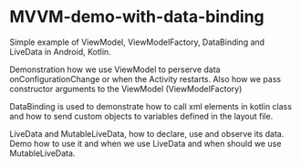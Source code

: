 # MVVM-demo-with-data-binding
Simple example of ViewModel, ViewModelFactory, DataBinding and LiveData in Android, Kotlin.

Demonstration how we use ViewModel to perserve data onConfigurationChange or when the Activity restarts. Also how we pass 
constructor arguments to the ViewModel (ViewModelFactory)

DataBinding is used to demonstrate how to call xml elements in kotlin class and how to send custom objects to variables
defined in the layout file.

LiveData and MutableLiveData, how to declare, use and observe its data. Demo how to use it and when we use LiveData
and when should we use MutableLiveData.

